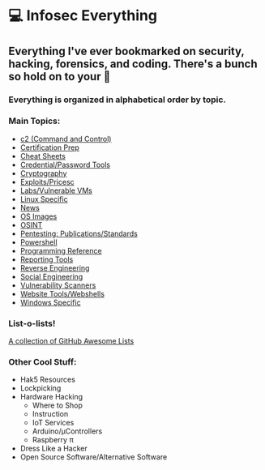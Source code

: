 # :computer: **Infosec Everything**
## Everything I've ever bookmarked on security, hacking, forensics, and coding. There's a bunch so hold on to your :tophat:

### Everything is organized in alphabetical order by topic.
### Main Topics:
  * [c2 (Command and Control)](https://github.com/librarysteve/infosec_everything/blob/master/lists/c2.md)
  * [Certification Prep](https://github.com/librarysteve/infosec_everything/blob/master/lists/cert_prep.md)
  * [Cheat Sheets](https://github.com/librarysteve/infosec_everything/blob/master/lists/cheatsheets.md)
  * [Credential/Password Tools](https://github.com/librarysteve/infosec_everything/blob/master/lists/cred_stuff.md)
  * [Cryptography](https://github.com/librarysteve/infosec_everything/blob/master/lists/ctypto.md)
  * [Exploits/Pricesc](https://github.com/librarysteve/infosec_everything/blob/master/lists/Exploits.md)
  * [Labs/Vulnerable VMs](https://github.com/librarysteve/infosec_everything/blob/master/lists/labs_vulvms.md)
  * [Linux Specific](https://github.com/librarysteve/infosec_everything/blob/master/lists/linux_specific.md)
  * [News](https://github.com/librarysteve/infosec_everything/blob/master/lists/news.md)
  * [OS Images](https://github.com/librarysteve/infosec_everything/tree/master/lists)
  * [OSINT](https://github.com/librarysteve/infosec_everything/blob/master/lists/osint.md)
  * [Pentesting: Publications/Standards](https://github.com/librarysteve/infosec_everything/blob/master/lists/pentest_pub.md)
  * [Powershell](https://github.com/librarysteve/infosec_everything/blob/master/lists/powershell.md)
  * [Programming Reference](https://github.com/librarysteve/infosec_everything/blob/master/lists/programming.md)
  * [Reporting Tools](https://github.com/librarysteve/infosec_everything/blob/master/lists/reporting.md)
  * [Reverse Engineering](https://github.com/librarysteve/infosec_everything/blob/master/lists/reverse_engineering.md)
  * [Social Engineering](https://github.com/librarysteve/infosec_everything/blob/master/lists/social_engineering.md)
  * [Vulnerability Scanners](https://github.com/librarysteve/infosec_everything/blob/master/lists/vulerability_scanners.md)
  * [Website Tools/Webshells](https://github.com/librarysteve/infosec_everything/tree/master/lists)
  * [Windows Specific](https://github.com/librarysteve/infosec_everything/blob/master/lists/windows.md)

### List-o-lists!
[A collection of GitHub Awesome Lists](https://github.com/librarysteve/infosec_everything/blob/master/lists/list_o_lists.md)
  
  
### Other Cool Stuff:
  * Hak5 Resources
  * Lockpicking
  * Hardware Hacking
    * Where to Shop
    * Instruction
    * IoT Services
    * Arduino/µControllers
    * Raspberry π
  * Dress Like a Hacker
  * Open Source Software/Alternative Software


